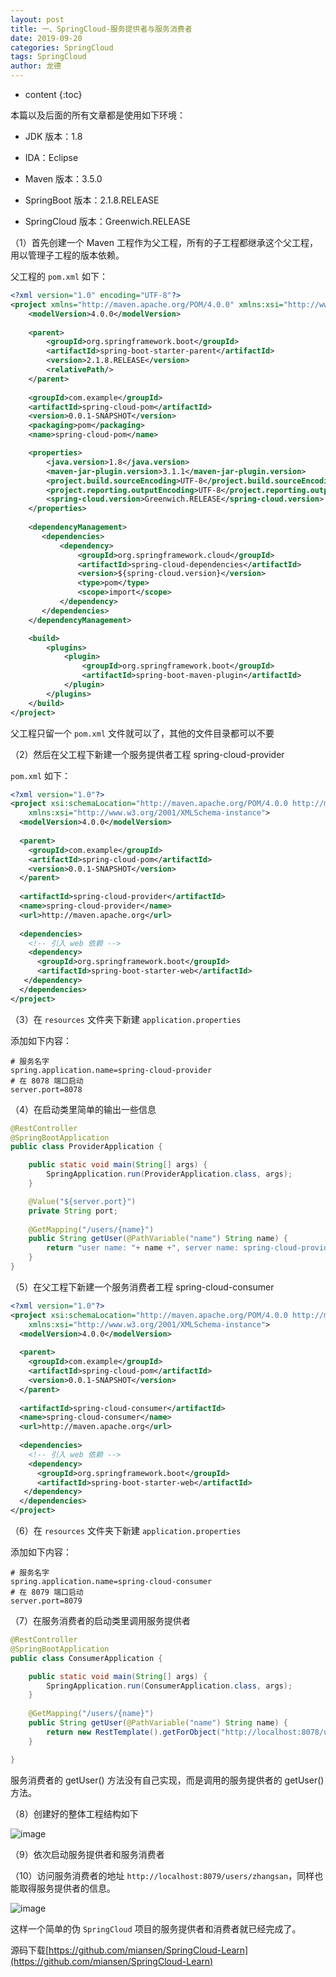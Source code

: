 ```yaml
---
layout: post
title: 一、SpringCloud-服务提供者与服务消费者
date: 2019-09-20
categories: SpringCloud
tags: SpringCloud
author: 龙德
---
```


* content
{:toc}

本篇以及后面的所有文章都是使用如下环境：

- JDK 版本：1.8

- IDA：Eclipse

- Maven 版本：3.5.0

- SpringBoot 版本：2.1.8.RELEASE

- SpringCloud 版本：Greenwich.RELEASE

（1）首先创建一个 Maven 工程作为父工程，所有的子工程都继承这个父工程，用以管理子工程的版本依赖。

父工程的 `pom.xml` 如下：

```xml
<?xml version="1.0" encoding="UTF-8"?>
<project xmlns="http://maven.apache.org/POM/4.0.0" xmlns:xsi="http://www.w3.org/2001/XMLSchema-instance" xsi:schemaLocation="http://maven.apache.org/POM/4.0.0 https://maven.apache.org/xsd/maven-4.0.0.xsd">
	<modelVersion>4.0.0</modelVersion>
	
	<parent>
		<groupId>org.springframework.boot</groupId>
		<artifactId>spring-boot-starter-parent</artifactId>
		<version>2.1.8.RELEASE</version>
		<relativePath/>
	</parent>
	
	<groupId>com.example</groupId>
	<artifactId>spring-cloud-pom</artifactId>
	<version>0.0.1-SNAPSHOT</version>
	<packaging>pom</packaging>
	<name>spring-cloud-pom</name>

	<properties>
		<java.version>1.8</java.version>
		<maven-jar-plugin.version>3.1.1</maven-jar-plugin.version>
		<project.build.sourceEncoding>UTF-8</project.build.sourceEncoding>
		<project.reporting.outputEncoding>UTF-8</project.reporting.outputEncoding>
		<spring-cloud.version>Greenwich.RELEASE</spring-cloud.version>
	</properties>
	
	<dependencyManagement>
	   <dependencies>
	       <dependency>
	           <groupId>org.springframework.cloud</groupId>
	           <artifactId>spring-cloud-dependencies</artifactId>
	           <version>${spring-cloud.version}</version>
	           <type>pom</type>
	           <scope>import</scope>
	       </dependency>
	   </dependencies>
	</dependencyManagement>

	<build>
		<plugins>
			<plugin>
				<groupId>org.springframework.boot</groupId>
				<artifactId>spring-boot-maven-plugin</artifactId>
			</plugin>
		</plugins>
	</build>
</project>
```

父工程只留一个 `pom.xml` 文件就可以了，其他的文件目录都可以不要

（2）然后在父工程下新建一个服务提供者工程 spring-cloud-provider

`pom.xml` 如下：

```xml
<?xml version="1.0"?>
<project xsi:schemaLocation="http://maven.apache.org/POM/4.0.0 http://maven.apache.org/xsd/maven-4.0.0.xsd" xmlns="http://maven.apache.org/POM/4.0.0"
    xmlns:xsi="http://www.w3.org/2001/XMLSchema-instance">
  <modelVersion>4.0.0</modelVersion>
  
  <parent>
    <groupId>com.example</groupId>
    <artifactId>spring-cloud-pom</artifactId>
    <version>0.0.1-SNAPSHOT</version>
  </parent>
  
  <artifactId>spring-cloud-provider</artifactId>
  <name>spring-cloud-provider</name>
  <url>http://maven.apache.org</url>
  
  <dependencies>
  	<!-- 引入 web 依赖 -->
  	<dependency>
      <groupId>org.springframework.boot</groupId>
      <artifactId>spring-boot-starter-web</artifactId>
   </dependency>
  </dependencies>
</project>
```

（3）在 `resources` 文件夹下新建 `application.properties`

添加如下内容：

```
# 服务名字
spring.application.name=spring-cloud-provider
# 在 8078 端口启动
server.port=8078
```

（4）在启动类里简单的输出一些信息

```java
@RestController
@SpringBootApplication
public class ProviderApplication {

	public static void main(String[] args) {
		SpringApplication.run(ProviderApplication.class, args);
	}

	@Value("${server.port}")
    private String port;
	
	@GetMapping("/users/{name}")
	public String getUser(@PathVariable("name") String name) {
		return "user name: "+ name +", server name: spring-cloud-provider, port: " + port;
	}
}
```

（5）在父工程下新建一个服务消费者工程 spring-cloud-consumer

```xml
<?xml version="1.0"?>
<project xsi:schemaLocation="http://maven.apache.org/POM/4.0.0 http://maven.apache.org/xsd/maven-4.0.0.xsd" xmlns="http://maven.apache.org/POM/4.0.0"
    xmlns:xsi="http://www.w3.org/2001/XMLSchema-instance">
  <modelVersion>4.0.0</modelVersion>
  
  <parent>
    <groupId>com.example</groupId>
    <artifactId>spring-cloud-pom</artifactId>
    <version>0.0.1-SNAPSHOT</version>
  </parent>
  
  <artifactId>spring-cloud-consumer</artifactId>
  <name>spring-cloud-consumer</name>
  <url>http://maven.apache.org</url>
  
  <dependencies>
  	<!-- 引入 web 依赖 -->
  	<dependency>
      <groupId>org.springframework.boot</groupId>
      <artifactId>spring-boot-starter-web</artifactId>
   </dependency>
  </dependencies>
</project>
```

（6）在 `resources` 文件夹下新建 `application.properties`

添加如下内容：

```
# 服务名字
spring.application.name=spring-cloud-consumer
# 在 8079 端口启动
server.port=8079
```

（7）在服务消费者的启动类里调用服务提供者

```java
@RestController
@SpringBootApplication
public class ConsumerApplication {

	public static void main(String[] args) {
		SpringApplication.run(ConsumerApplication.class, args);
	}
	
	@GetMapping("/users/{name}")
	public String getUser(@PathVariable("name") String name) {
		return new RestTemplate().getForObject("http://localhost:8078/users/" + name, String.class);
	}

}
```

服务消费者的 getUser() 方法没有自己实现，而是调用的服务提供者的 getUser() 方法。

（8）创建好的整体工程结构如下

![image](https://miansen.wang/assets/20190920171238.png)

（9）依次启动服务提供者和服务消费者

（10）访问服务消费者的地址 `http://localhost:8079/users/zhangsan`，同样也能取得服务提供者的信息。

![image](https://miansen.wang/assets/20190926141752.png)

这样一个简单的伪 `SpringCloud` 项目的服务提供者和消费者就已经完成了。

源码下载[https://github.com/miansen/SpringCloud-Learn](https://github.com/miansen/SpringCloud-Learn)